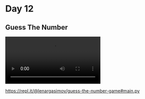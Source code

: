 # Day 12

## Guess The Number

![guess number](guess_number.mp4)

https://repl.it/@lenargasimov/guess-the-number-game#main.py
